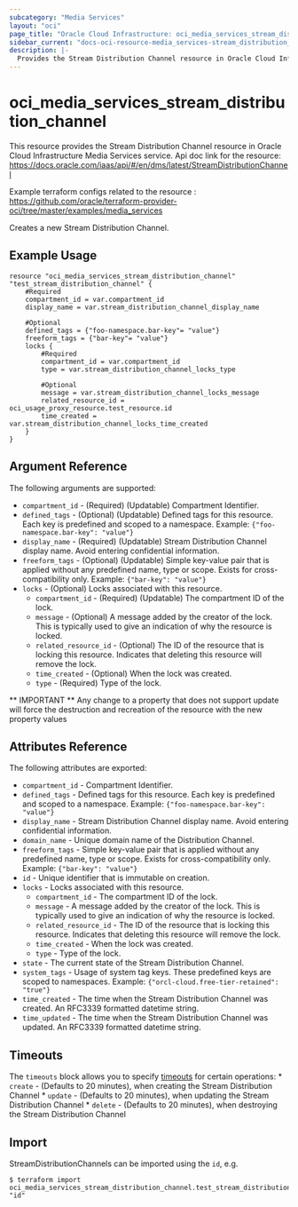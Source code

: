 ```yaml
---
subcategory: "Media Services"
layout: "oci"
page_title: "Oracle Cloud Infrastructure: oci_media_services_stream_distribution_channel"
sidebar_current: "docs-oci-resource-media_services-stream_distribution_channel"
description: |-
  Provides the Stream Distribution Channel resource in Oracle Cloud Infrastructure Media Services service
---
```


# oci_media_services_stream_distribution_channel
This resource provides the Stream Distribution Channel resource in Oracle Cloud Infrastructure Media Services service.
Api doc link for the resource: https://docs.oracle.com/iaas/api/#/en/dms/latest/StreamDistributionChannel

Example terraform configs related to the resource : https://github.com/oracle/terraform-provider-oci/tree/master/examples/media_services

Creates a new Stream Distribution Channel.


## Example Usage

```hcl
resource "oci_media_services_stream_distribution_channel" "test_stream_distribution_channel" {
	#Required
	compartment_id = var.compartment_id
	display_name = var.stream_distribution_channel_display_name

	#Optional
	defined_tags = {"foo-namespace.bar-key"= "value"}
	freeform_tags = {"bar-key"= "value"}
	locks {
		#Required
		compartment_id = var.compartment_id
		type = var.stream_distribution_channel_locks_type

		#Optional
		message = var.stream_distribution_channel_locks_message
		related_resource_id = oci_usage_proxy_resource.test_resource.id
		time_created = var.stream_distribution_channel_locks_time_created
	}
}
```

## Argument Reference

The following arguments are supported:

* `compartment_id` - (Required) (Updatable) Compartment Identifier.
* `defined_tags` - (Optional) (Updatable) Defined tags for this resource. Each key is predefined and scoped to a namespace. Example: `{"foo-namespace.bar-key": "value"}` 
* `display_name` - (Required) (Updatable) Stream Distribution Channel display name. Avoid entering confidential information.
* `freeform_tags` - (Optional) (Updatable) Simple key-value pair that is applied without any predefined name, type or scope. Exists for cross-compatibility only. Example: `{"bar-key": "value"}` 
* `locks` - (Optional) Locks associated with this resource.
	* `compartment_id` - (Required) (Updatable) The compartment ID of the lock.
	* `message` - (Optional) A message added by the creator of the lock. This is typically used to give an indication of why the resource is locked. 
	* `related_resource_id` - (Optional) The ID of the resource that is locking this resource. Indicates that deleting this resource will remove the lock. 
	* `time_created` - (Optional) When the lock was created.
	* `type` - (Required) Type of the lock.


** IMPORTANT **
Any change to a property that does not support update will force the destruction and recreation of the resource with the new property values

## Attributes Reference

The following attributes are exported:

* `compartment_id` - Compartment Identifier.
* `defined_tags` - Defined tags for this resource. Each key is predefined and scoped to a namespace. Example: `{"foo-namespace.bar-key": "value"}` 
* `display_name` - Stream Distribution Channel display name. Avoid entering confidential information.
* `domain_name` - Unique domain name of the Distribution Channel.
* `freeform_tags` - Simple key-value pair that is applied without any predefined name, type or scope. Exists for cross-compatibility only. Example: `{"bar-key": "value"}` 
* `id` - Unique identifier that is immutable on creation.
* `locks` - Locks associated with this resource.
	* `compartment_id` - The compartment ID of the lock.
	* `message` - A message added by the creator of the lock. This is typically used to give an indication of why the resource is locked. 
	* `related_resource_id` - The ID of the resource that is locking this resource. Indicates that deleting this resource will remove the lock. 
	* `time_created` - When the lock was created.
	* `type` - Type of the lock.
* `state` - The current state of the Stream Distribution Channel.
* `system_tags` - Usage of system tag keys. These predefined keys are scoped to namespaces. Example: `{"orcl-cloud.free-tier-retained": "true"}` 
* `time_created` - The time when the Stream Distribution Channel was created. An RFC3339 formatted datetime string.
* `time_updated` - The time when the Stream Distribution Channel was updated. An RFC3339 formatted datetime string.

## Timeouts

The `timeouts` block allows you to specify [timeouts](https://registry.terraform.io/providers/oracle/oci/latest/docs/guides/changing_timeouts) for certain operations:
	* `create` - (Defaults to 20 minutes), when creating the Stream Distribution Channel
	* `update` - (Defaults to 20 minutes), when updating the Stream Distribution Channel
	* `delete` - (Defaults to 20 minutes), when destroying the Stream Distribution Channel


## Import

StreamDistributionChannels can be imported using the `id`, e.g.

```
$ terraform import oci_media_services_stream_distribution_channel.test_stream_distribution_channel "id"
```


